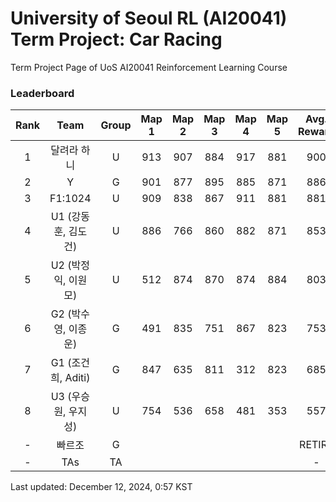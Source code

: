 # University of Seoul RL (AI20041) Term Project: Car Racing

Term Project Page of UoS AI20041 Reinforcement Learning Course
 
### Leaderboard

| Rank  |         Team         | Group | Map 1 | Map 2 | Map 3 | Map 4 | Map 5 | Avg. Reward |
| :---: | :------------------: | :---: | :---: | :---: | :---: | :---: | :---: | :---------: |
|   1   |     달려라 하니      |   U   |  913  |  907  |  884  |  917  |  881  |     900     |
|   2   |          Y           |   G   |  901  |  877  |  895  |  885  |  871  |     886     |
|   3   |       F1:1024        |   U   |  909  |  838  |  867  |  911  |  881  |     881     |
|   4   | U1 (강동훈, 김도건)  |   U   |  886  |  766  |  860  |  882  |  871  |     853     |
|   5   | U2 (박정익, 이원모)  |   U   |  512  |  874  |  870  |  874  |  884  |     803     |
|   6   | G2  (박수영, 이종운) |   G   |  491  |  835  |  751  |  867  |  823  |     753     |
|   7   |  G1 (조건희, Aditi)  |   G   |  847  |  635  |  811  |  312  |  823  |     685     |
|   8   | U3 (우승원, 우지성)  |   U   |  754  |  536  |  658  |  481  |  353  |     557     |
|   -   |        빠르조        |   G   |       |       |       |       |       |   RETIRE    |
|   -   |         TAs          |  TA   |       |       |       |       |       |      -      |


Last updated: December 12, 2024, 0:57 KST
